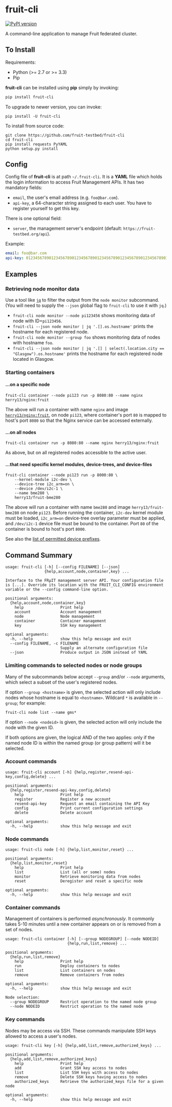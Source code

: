 fruit-cli
=========

[![PyPI version](https://badge.fury.io/py/fruit-cli.svg)](https://badge.fury.io/py/fruit-cli)

A command-line application to manage Fruit federated cluster.


## To Install

Requirements:

- Python (>= 2.7 or >= 3.3)
- Pip

**fruit-cli** can be installed using **pip** simply by invoking:

```sh
pip install fruit-cli
```

To upgrade to newer version, you can invoke:

```shell
pip install -U fruit-cli
```

To install from source code:

```shell
git clone https://github.com/fruit-testbed/fruit-cli
cd fruit-cli
pip install requests PyYAML
python setup.py install
```


## Config

Config file of **fruit-cli** is at path `~/.fruit-cli`. It is a **YAML** file which holds
the login information to access Fruit Management APIs. It has two mandatory fields:

- `email`, the user's  email address (e.g. `foo@bar.com`).
- `api-key`, a 64-character string assigned to each user. You have to register yourself
  to get this key.

There is one optional field:

- `server`, the management server's endpoint (default: `https://fruit-testbed.org/api`).

Example:

```yaml
email: foo@bar.com
api-key: 0123456789012345678901234567890123456789012345678901234567890123
```


## Examples

### Retrieving node monitor data

Use a tool like [`jq`](https://stedolan.github.io/jq/) to filter the
output from the `node monitor` subcommand. (You will need to supply
the `--json` global flag to `fruit-cli` to use it with `jq`.)

- `fruit-cli node monitor --node pi123456`
  shows monitoring data of node with ID=`pi123456`.
- `fruit-cli --json node monitor | jq '.[].os.hostname'`
  prints the hostname for each registered node.
- `fruit-cli node monitor --group foo` shows monitoring data of nodes
  with hostname `foo`.
- `fruit-cli --json node monitor | jq '.[] | select(.location.city == "Glasgow").os.hostname'`
  prints the hostname for each registered node located in Glasgow.

### Starting containers

#### ...on a specific node

```shell
fruit-cli container --node pi123 run -p 8080:80 --name nginx herry13/nginx:fruit
```

The above will run a container with name `nginx` and image
[`herry13/nginx:fruit`](https://hub.docker.com/r/herry13/nginx/), on
node `pi123`, where container's port `80` is mapped to host's port
`8080` so that the Nginx service can be accessed externally.

#### ...on all nodes

```shell
fruit-cli container run -p 8080:80 --name nginx herry13/nginx:fruit
```

As above, but on all registered nodes accessible to the active user.

#### ...that need specific kernel modules, device-trees, and device-files

```shell
fruit-cli container --node pi123 run -p 8000:80 \
    --kernel-module i2c-dev \
    --device-tree i2c_arm=on \
    --device /dev/i2c-1 \
    --name bme280 \
    herry13/fruit-bme280
```

The above will run a container with name `bme280` and image
`herry13/fruit-bme280` on node `pi123`. Before running the container,
`i2c-dev` kernel module must be loaded, `i2c_arm=on` device-tree
overlay parameter must be applied, and `/dev/i2c-1` device file must
be bound to the container. Port `80` of the container is bound to
host's port `8000`.

See also the
[list of permitted device prefixes](https://github.com/fruit-testbed/fruit-agent/blob/3f56ef1b890d8b9f14e2bfa509c7d9cbf654d2e7/fruit-container.in#L24-L29).

## Command Summary

```
usage: fruit-cli [-h] [--config FILENAME] [--json]
                 {help,account,node,container,key} ...

Interface to the FRμIT management server API. Your configuration file
is [...]. Override its location with the FRUIT_CLI_CONFIG environment
variable or the --config command-line option.

positional arguments:
  {help,account,node,container,key}
    help                Print help
    account             Account management
    node                Node management
    container           Container management
    key                 SSH key management

optional arguments:
  -h, --help            show this help message and exit
  --config FILENAME, -c FILENAME
                        Supply an alternate configuration file
  --json                Produce output in JSON instead of YAML
```

### Limiting commands to selected nodes or node groups

Many of the subcommands below accept `--group` and/or `--node`
arguments, which select a subset of the user's registered nodes.

If option `--group <hostname>` is given, the selected action will only
include nodes whose hostname is equal to `<hostname>`. Wildcard `*` is
available in `--group`; for example:

```shell
fruit-cli node list --name gms*
```

If option `--node <nodeid>` is given, the selected action will only
include the node with the given ID.

If both options are given, the logical AND of the two applies: only if
the named node ID is within the named group (or group pattern) will it
be selected.

### Account commands

```
usage: fruit-cli account [-h] {help,register,resend-api-key,config,delete} ...

positional arguments:
  {help,register,resend-api-key,config,delete}
    help                Print help
    register            Register a new account
    resend-api-key      Request an email containing the API Key
    config              Print current configuration settings
    delete              Delete account

optional arguments:
  -h, --help            show this help message and exit
```

### Node commands

```
usage: fruit-cli node [-h] {help,list,monitor,reset} ...

positional arguments:
  {help,list,monitor,reset}
    help                Print help
    list                List (all or some) nodes
    monitor             Retrieve monitoring data from nodes
    reset               Deregister and reset a specific node

optional arguments:
  -h, --help            show this help message and exit
```

### Container commands

Management of containers is performed *asynchronously*. It commonly
takes 5-10 minutes until a new container appears on or is removed from
a set of nodes.

```
usage: fruit-cli container [-h] [--group NODEGROUP] [--node NODEID]
                           {help,run,list,remove} ...

positional arguments:
  {help,run,list,remove}
    help                Print help
    run                 Deploy containers to nodes
    list                List containers on nodes
    remove              Remove containers from nodes

optional arguments:
  -h, --help            show this help message and exit

Node selection:
  --group NODEGROUP     Restrict operation to the named node group
  --node NODEID         Restrict operation to the named node
```

### Key commands

Nodes may be access via SSH. These commands manipulate SSH keys
allowed to access a user's nodes.

```
usage: fruit-cli key [-h] {help,add,list,remove,authorized_keys} ...

positional arguments:
  {help,add,list,remove,authorized_keys}
    help                Print help
    add                 Grant SSH key access to nodes
    list                List SSH keys with access to nodes
    remove              Delete SSH keys having access to nodes
    authorized_keys     Retrieve the authorized_keys file for a given node

optional arguments:
  -h, --help            show this help message and exit
```
